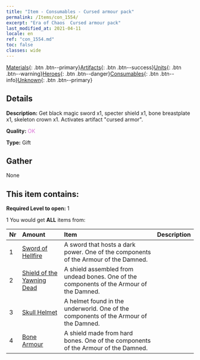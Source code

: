 ```yaml
---
title: "Item - Consumables - Cursed armour pack"
permalink: /Items/con_1554/
excerpt: "Era of Chaos  Cursed armour pack"
last_modified_at: 2021-04-11
locale: en
ref: "con_1554.md"
toc: false
classes: wide
---
```

 [Materials](/Items/){: .btn .btn--primary}[Artifacts](/Items/Artifacts/){: .btn .btn--success}[Units](/Items/Units/){: .btn .btn--warning}[Heroes](/Items/Heroes/){: .btn .btn--danger}[Consumables](/Items/Consumables/){: .btn .btn--info}[Unknown](/Items/Unknown/){: .btn .btn--primary}

## Details
 **Description:** Get black magic sword x1, specter shield x1, bone breastplate x1, skeleton crown x1. Activates artifact \"cursed armor\".

 **Quality:** <span style="color: #DA70D6">OK</span>

 **Type:** Gift

## Gather

  None

## This item contains:

 **Required Level to open:** 1

 1 You would get **ALL** items  from:

  | Nr | Amount |     Item    | Description |
  |:---|:-------|:------------|:-----------:|
  | 1 | [Sword of Hellfire](/Items/art_121/) | A sword that hosts a dark power. One of the components of the Armour of the Damned. | 
  | 2 | [Shield of the Yawning Dead](/Items/art_122/) | A shield assembled from undead bones. One of the components of the Armour of the Damned. | 
  | 3 | [Skull Helmet](/Items/art_123/) | A helmet found in the underworld. One of the components of the Armour of the Damned. | 
  | 4 | [Bone Armour](/Items/art_124/) | A shield made from hard bones. One of the components of the Armour of the Damned. | 
